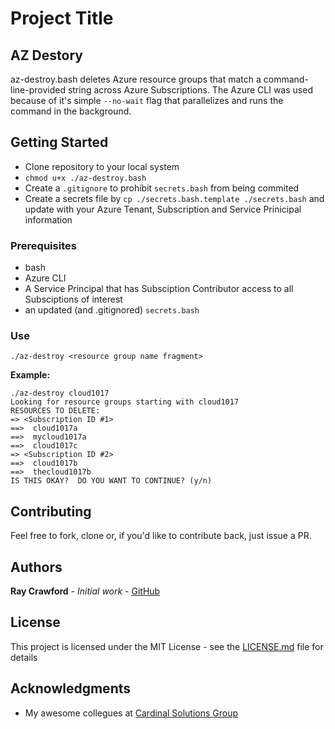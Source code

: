 
# Project Title
## AZ Destory
az-destroy.bash deletes Azure resource groups that match a command-line-provided string across Azure Subscriptions.  The Azure CLI was used because of it's simple `--no-wait` flag that parallelizes and runs the command in the background.

## Getting Started

* Clone repository to your local system
* `chmod u+x ./az-destroy.bash`
* Create a `.gitignore` to prohibit `secrets.bash` from being commited
* Create a secrets file by `cp ./secrets.bash.template ./secrets.bash` and update with your Azure Tenant, Subscription and Service Prinicipal information

### Prerequisites

* bash
* Azure CLI
* A Service Principal that has Subsciption Contributor access to all Subsciptions of interest
* an updated (and .gitignored) `secrets.bash`

### Use

`./az-destroy <resource group name fragment>`

**Example:**

```
./az-destroy cloud1017
Looking for resource groups starting with cloud1017
RESOURCES TO DELETE:
=> <Subscription ID #1>
==>  cloud1017a
==>  mycloud1017a
==>  cloud1017c
=> <Subscription ID #2>
==>  cloud1017b
==>  thecloud1017b
IS THIS OKAY?  DO YOU WANT TO CONTINUE? (y/n)
```

## Contributing

Feel free to fork, clone or, if you'd like to contribute back, just issue a PR.

## Authors

**Ray Crawford** - *Initial work* - [GitHub](https://github.com/raycrawford)

## License

This project is licensed under the MIT License - see the [LICENSE.md](LICENSE.md) file for details

## Acknowledgments

* My awesome collegues at [Cardinal Solutions Group](https://github.com/cardinal-solutions)
